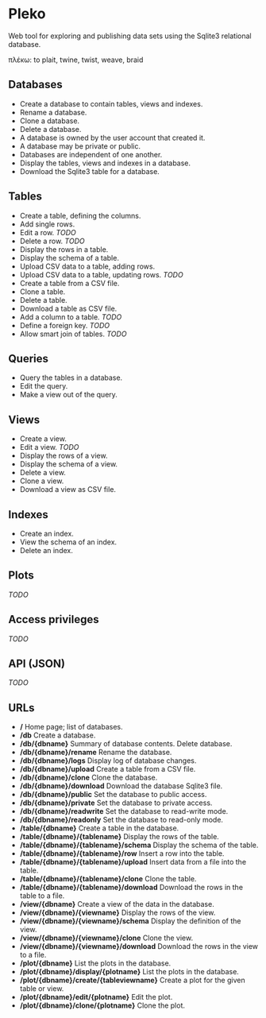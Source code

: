 # Pleko

Web tool for exploring and publishing data sets using the Sqlite3
relational database.

πλέκω: to plait, twine, twist, weave, braid

## Databases

- Create a database to contain tables, views and indexes.
- Rename a database.
- Clone a database.
- Delete a database.
- A database is owned by the user account that created it.
- A database may be private or public.
- Databases are independent of one another.
- Display the tables, views and indexes in a database.
- Download the Sqlite3 table for a database.

## Tables

- Create a table, defining the columns.
- Add single rows.
- Edit a row. *TODO*
- Delete a row. *TODO*
- Display the rows in a table.
- Display the schema of a table.
- Upload CSV data to a table, adding rows.
- Upload CSV data to a table, updating rows. *TODO*
- Create a table from a CSV file.
- Clone a table.
- Delete a table.
- Download a table as CSV file.
- Add a column to a table. *TODO*
- Define a foreign key. *TODO*
- Allow smart join of tables. *TODO*

## Queries

- Query the tables in a database.
- Edit the query.
- Make a view out of the query.

## Views

- Create a view.
- Edit a view. *TODO*
- Display the rows of a view.
- Display the schema of a view.
- Delete a view.
- Clone a view.
- Download a view as CSV file.

## Indexes

- Create an index.
- View the schema of an index.
- Delete an index.

## Plots

*TODO*

## Access privileges

*TODO*

## API (JSON)

*TODO*

## URLs

- **/** Home page; list of databases.
- **/db** Create a database.
- **/db/{dbname}** Summary of database contents. Delete database.
- **/db/{dbname}/rename** Rename the database.
- **/db/{dbname}/logs** Display log of database changes.
- **/db/{dbname}/upload** Create a table from a CSV file.
- **/db/{dbname}/clone** Clone the database.
- **/db/{dbname}/download** Download the database Sqlite3 file.
- **/db/{dbname}/public** Set the database to public access.
- **/db/{dbname}/private** Set the database to private access.
- **/db/{dbname}/readwrite** Set the database to read-write mode.
- **/db/{dbname}/readonly** Set the database to read-only mode.
- **/table/{dbname}** Create a table in the database.
- **/table/{dbname}/{tablename}** Display the rows of the table.
- **/table/{dbname}/{tablename}/schema** Display the schema of the table.
- **/table/{dbname}/{tablename}/row** Insert a row into the table.
- **/table/{dbname}/{tablename}/upload** Insert data from a file into the table.
- **/table/{dbname}/{tablename}/clone** Clone the table.
- **/table/{dbname}/{tablename}/download** Download the rows in the table to a file.
- **/view/{dbname}** Create a view of the data in the database.
- **/view/{dbname}/{viewname}** Display the rows of the view.
- **/view/{dbname}/{viewname}/schema** Display the definition of the view.
- **/view/{dbname}/{viewname}/clone** Clone the view.
- **/view/{dbname}/{viewname}/download** Download the rows in the view to a file.
- **/plot/{dbname}** List the plots in the database.
- **/plot/{dbname}/display/{plotname}** List the plots in the database.
- **/plot/{dbname}/create/{tableviewname}** Create a plot for the given table or view.
- **/plot/{dbname}/edit/{plotname}** Edit the plot.
- **/plot/{dbname}/clone/{plotname}** Clone the plot.





